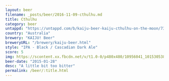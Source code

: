 ```yaml
---
layout: beer
filename: _posts/beer/2016-11-09-cthulhu.md
title: Cthulhu
category: beer
untappd: "https://untappd.com/b/kaiju-beer-kaiju-cthulhu-on-the-moon/737661"
country: "Australia"
brewery: "KAIJU! Beer"
breweryURL: "/brewery/kaiju-beer.html"
style: "IPA - Black / Cascadian Dark Ale"
score: 5
img: https://scontent.xx.fbcdn.net/v/t1.0-0/p480x480/10956041_10153053851963745_7126060138864736213_n.jpg?oh=0c8b05904ddc48e6319219e4593b627e&oe=5932BCD9
beer-date: "2015-01-28"
desc: "A little bit too bitter"
permalink: /beer/:title.html
---
```

